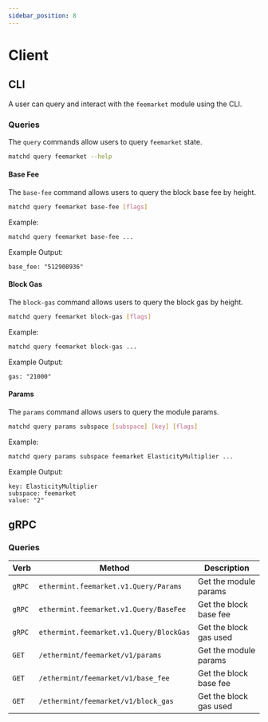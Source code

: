 ```yaml
---
sidebar_position: 8
---
```


# Client

## CLI

A user can query and interact with the `feemarket` module using the CLI.

### Queries

The `query` commands allow users to query `feemarket` state.

```bash
matchd query feemarket --help
```

#### Base Fee

The `base-fee` command allows users to query the block base fee by height.

```bash
matchd query feemarket base-fee [flags]
```

Example:

```bash
matchd query feemarket base-fee ...
```

Example Output:

```
base_fee: "512908936"
```

#### Block Gas

The `block-gas` command allows users to query the block gas by height.

```bash
matchd query feemarket block-gas [flags]
```

Example:

```bash
matchd query feemarket block-gas ...
```

Example Output:

```
gas: "21000"
```

#### Params

The `params` command allows users to query the module params.

```bash
matchd query params subspace [subspace] [key] [flags]
```

Example:

```bash
matchd query params subspace feemarket ElasticityMultiplier ...
```

Example Output:

```
key: ElasticityMultiplier
subspace: feemarket
value: "2"
```

## gRPC

### Queries

| Verb   | Method                                  | Description            |
|--------|-----------------------------------------|------------------------|
| `gRPC` | `ethermint.feemarket.v1.Query/Params`   | Get the module params  |
| `gRPC` | `ethermint.feemarket.v1.Query/BaseFee`  | Get the block base fee |
| `gRPC` | `ethermint.feemarket.v1.Query/BlockGas` | Get the block gas used |
| `GET`  | `/ethermint/feemarket/v1/params`        | Get the module params  |
| `GET`  | `/ethermint/feemarket/v1/base_fee`      | Get the block base fee |
| `GET`  | `/ethermint/feemarket/v1/block_gas`     | Get the block gas used |
